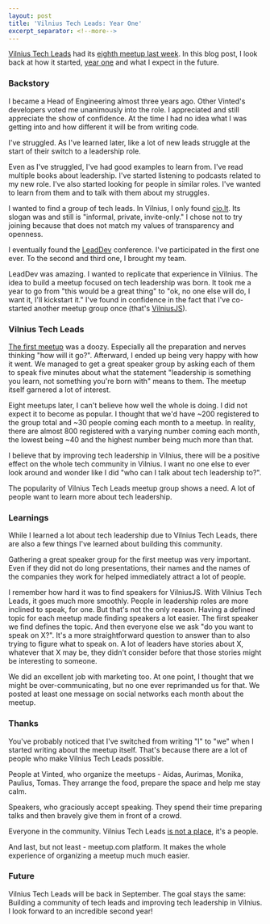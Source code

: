 ```yaml
---
layout: post
title: 'Vilnius Tech Leads: Year One'
excerpt_separator: <!--more-->
---
```


[Vilnius Tech Leads](http://techleads.lt) had its [eighth meetup last week](https://www.meetup.com/Vilnius-Tech-Leads/events/249128796/). In this blog post, I look back at how it started, [year one](https://en.wikipedia.org/wiki/Batman:_Year_One) and what I expect in the future.

<!--more-->

### Backstory

I became a Head of Engineering almost three years ago. Other Vinted's developers voted me unanimously into the role. I appreciated and still appreciate the show of confidence. At the time I had no idea what I was getting into and how different it will be from writing code.

I've struggled. As I've learned later, like a lot of new leads struggle at the start of their switch to a leadership role.

Even as I've struggled, I've had good examples to learn from. I've read multiple books about leadership. I've started listening to podcasts related to my new role. I've also started looking for people in similar roles. I've wanted to learn from them and to talk with them about my struggles.

I wanted to find a group of tech leads. In Vilnius, I only found [cio.lt](https://www.cio.lt). Its slogan was and still is "informal, private, invite-only." I chose not to try joining because that does not match my values of transparency and openness.

I eventually found the [LeadDev](https://theleaddeveloper.com) conference. I've participated in the first one ever. To the second and third one, I brought my team.

LeadDev was amazing. I wanted to replicate that experience in Vilnius. The idea to build a meetup focused on tech leadership was born. It took me a year to go from "this would be a great thing" to "ok, no one else will do, I want it, I'll kickstart it." I've found in confidence in the fact that I've co-started another meetup group once (that's [VilniusJS](http://vilniusjs.lt)).

### Vilnius Tech Leads

[The first meetup](https://www.meetup.com/Vilnius-Tech-Leads/events/tlmqsnywmbcc/) was a doozy. Especially all the preparation and nerves thinking "how will it go?". Afterward, I ended up being very happy with how it went. We managed to get a great speaker group by asking each of them to speak five minutes about what the statement "leadership is something you learn, not something you're born with" means to them. The meetup itself garnered a lot of interest.

Eight meetups later, I can't believe how well the whole is doing. I did not expect it to become as popular. I thought that we'd have ~200 registered to the group total and ~30 people coming each month to a meetup. In reality, there are almost 800 registered with a varying number coming each month, the lowest being ~40 and the highest number being much more than that.

I believe that by improving tech leadership in Vilnius, there will be a positive effect on the whole tech community in Vilnius. I want no one else to ever look around and wonder like I did "who can I talk about tech leadership to?".

The popularity of Vilnius Tech Leads meetup group shows a need. A lot of people want to learn more about tech leadership.

### Learnings

While I learned a lot about tech leadership due to Vilnius Tech Leads, there are also a few things I've learned about building this community.

Gathering a great speaker group for the first meetup was very important. Even if they did not do long presentations, their names and the names of the companies they work for helped immediately attract a lot of people.

I remember how hard it was to find speakers for VilniusJS. With Vilnius Tech Leads, it goes much more smoothly. People in leadership roles are more inclined to speak, for one. But that's not the only reason. Having a defined topic for each meetup made finding speakers a lot easier. The first speaker we find defines the topic. And then everyone else we ask "do you want to speak on X?". It's a more straightforward question to answer than to also trying to figure what to speak on. A lot of leaders have stories about X, whatever that X may be, they didn't consider before that those stories might be interesting to someone.

We did an excellent job with marketing too. At one point, I thought that we might be over-communicating, but no one ever reprimanded us for that. We posted at least one message on social networks each month about the meetup.

### Thanks

You've probably noticed that I've switched from writing "I" to "we" when I started writing about the meetup itself. That's because there are a lot of people who make Vilnius Tech Leads possible.

People at Vinted, who organize the meetups - Aidas, Aurimas, Monika, Paulius, Tomas. They arrange the food, prepare the space and help me stay calm.

Speakers, who graciously accept speaking. They spend their time preparing talks and then bravely give them in front of a crowd.

Everyone in the community. Vilnius Tech Leads [is not a place](http://marvel.com/universe/Asgard), it's a people.

And last, but not least - meetup.com platform. It makes the whole experience of organizing a meetup much much easier.

### Future

Vilnius Tech Leads will be back in September. The goal stays the same: Building a community of tech leads and improving tech leadership in Vilnius. I look forward to an incredible second year!
